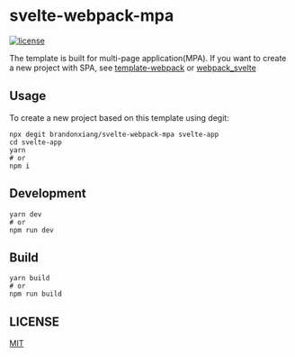# svelte-webpack-mpa

<a href="https://github.com/brandonxiang/svelte-webpack-template/blob/master/LICENSE">
  <img src="https://img.shields.io/github/license/brandonxiang/svelte-webpack-template" alt="license">
</a>

The template is built for multi-page application(MPA). If you want to create a new project with SPA, see [template-webpack](https://github.com/sveltejs/template-webpack) or [webpack_svelte](https://github.com/theartkod/webpack_svelte)

## Usage

To create a new project based on this template using degit:

```shell
npx degit brandonxiang/svelte-webpack-mpa svelte-app
cd svelte-app
yarn
# or
npm i
```

## Development

```shell
yarn dev
# or
npm run dev
```

## Build

```shell
yarn build
# or
npm run build
```

## LICENSE

[MIT](./LICENSE)